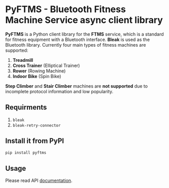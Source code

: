 # PyFTMS - Bluetooth Fitness Machine Service async client library

**PyFTMS** is a Python client library for the **FTMS** service, which is a standard for fitness equipment with a Bluetooth interface. **Bleak** is used as the Bluetooth library. Currently four main types of fitness machines are supported:
 1. **Treadmill**
 2. **Cross Trainer** (Elliptical Trainer)
 3. **Rower** (Rowing Machine)
 4. **Indoor Bike** (Spin Bike)

**Step Climber** and **Stair Climber** machines are **not supported** due to incomplete protocol information and low popularity.

## Requirments

1. `bleak`
2. `bleak-retry-connector`

## Install it from PyPI

```bash
pip install pyftms
```

## Usage

Please read API [documentation](https://dudanov.github.io/python-pyftms/pyftms.html).

